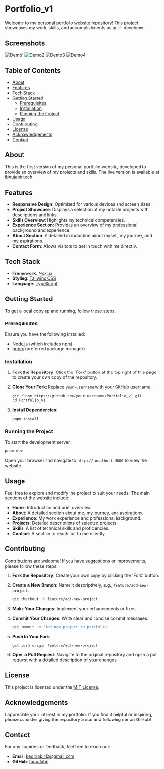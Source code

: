 # Portfolio_v1

Welcome to my personal portfolio website repository! This project showcases my work, skills, and accomplishments as an IT developer.

## Screenshots

![Demo1 ](src/assets/home.png)
![Demo2 ](src/assets/home-light.png)
![Demo3 ](src/assets/home-phone.png)
![Demo4 ](src/assets/home-light-phone.png)

## Table of Contents

- [About](#about)
- [Features](#features)
- [Tech Stack](#tech-stack)
- [Getting Started](#getting-started)
  - [Prerequisites](#prerequisites)
  - [Installation](#installation)
  - [Running the Project](#running-the-project)
- [Usage](#usage)
- [Contributing](#contributing)
- [License](#license)
- [Acknowledgements](#acknowledgements)
- [Contact](#contact)

## About

This is the first version of my personal portfolio website, developed to provide an overview of my projects and skills. The live version is available at [ibnujabir.tech](https://ibnujabir.tech/).

## Features

- **Responsive Design**: Optimized for various devices and screen sizes.
- **Project Showcase**: Displays a selection of my notable projects with descriptions and links.
- **Skills Overview**: Highlights my technical competencies.
- **Experience Section**: Provides an overview of my professional background and experience.
- **About Section**: A detailed introduction about myself, my journey, and my aspirations.
- **Contact Form**: Allows visitors to get in touch with me directly.

## Tech Stack

- **Framework**: [Next.js](https://nextjs.org/)
- **Styling**: [Tailwind CSS](https://tailwindcss.com/)
- **Language**: [TypeScript](https://www.typescriptlang.org/)

## Getting Started

To get a local copy up and running, follow these steps.

### Prerequisites

Ensure you have the following installed:

- [Node.js](https://nodejs.org/en/download/) (which includes npm)
- [pnpm](https://pnpm.io/installation) (preferred package manager)

### Installation

1. **Fork the Repository**: Click the 'Fork' button at the top right of this page to create your own copy of the repository.

2. **Clone Your Fork**: Replace `your-username` with your GitHub username.

   ```bash
   git clone https://github.com/your-username/Portfolio_v1.git
   cd Portfolio_v1
   ```

3. **Install Dependencies**:

   ```bash
   pnpm install
   ```

### Running the Project

To start the development server:

```bash
pnpm dev
```

Open your browser and navigate to `http://localhost:3000` to view the website.

## Usage

Feel free to explore and modify the project to suit your needs. The main sections of the website include:

- **Home**: Introduction and brief overview.
- **About**: A detailed section about me, my journey, and aspirations.
- **Experience**: My work experience and professional background.
- **Projects**: Detailed descriptions of selected projects.
- **Skills**: A list of technical skills and proficiencies.
- **Contact**: A section to reach out to me directly.

## Contributing

Contributions are welcome! If you have suggestions or improvements, please follow these steps:

1. **Fork the Repository**: Create your own copy by clicking the 'Fork' button.

2. **Create a New Branch**: Name it descriptively, e.g., `feature/add-new-project`.

   ```bash
   git checkout -b feature/add-new-project
   ```

3. **Make Your Changes**: Implement your enhancements or fixes.

4. **Commit Your Changes**: Write clear and concise commit messages.

   ```bash
   git commit -m 'Add new project to portfolio'
   ```

5. **Push to Your Fork**:

   ```bash
   git push origin feature/add-new-project
   ```

6. **Open a Pull Request**: Navigate to the original repository and open a pull request with a detailed description of your changes.

## License

This project is licensed under the [MIT License](LICENSE).

## Acknowledgements

I appreciate your interest in my portfolio. If you find it helpful or inspiring, please consider giving the repository a star and following me on GitHub!

## Contact

For any inquiries or feedback, feel free to reach out:

- **Email**: [kedirjabir12@gmail.com](mailto:kedirjabir12@gmail.com)
- **GitHub**: [IbnuJabir](https://github.com/IbnuJabir)


